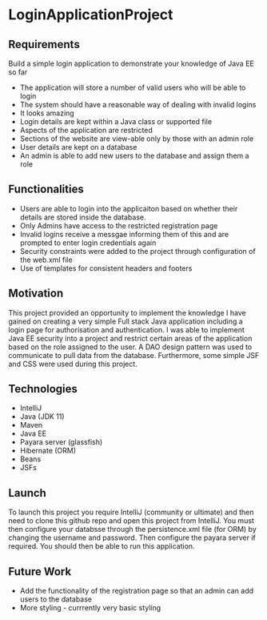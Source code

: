 # LoginApplicationProject

## Requirements
Build a simple login application to demonstrate your knowledge of Java EE so far
- The application will store a number of valid users who will be able to login
- The system should have a reasonable way of dealing with invalid logins
- It looks amazing
- Login details are kept within a Java class or supported file
- Aspects of the application are restricted
- Sections of the website are view-able only by those with an admin role
- User details are kept on a database
- An admin is able to add new users to the database and assign them a role

## Functionalities 
- Users are able to login into the applicaiton based on whether their details are stored inside the database.
- Only Admins have access to the restricted registration page
- Invalid logins receive a messgae informing them of this and are prompted to enter login credentials again
- Security constraints were added to the project through configuration of the web.xml file
- Use of templates for consistent headers and footers
 
## Motivation
This project provided an opportunity to implement the knowledge I have gained on creating a very simple Full stack Java application including a login page for authorisation and authentication. I was able to implement Java EE security into a project and restrict certain areas of the application based on the role assigned to the user. A DAO design pattern was used to communicate to pull data from the database. Furthermore, some simple JSF and CSS were used during this project.

## Technologies
- IntelliJ
- Java (JDK 11)
- Maven
- Java EE
- Payara server (glassfish)
- Hibernate (ORM)
- Beans
- JSFs

## Launch
To launch this project you require IntelliJ (community or ultimate) and then need to clone this github repo and open this project from IntelliJ. You must then configure your databsse through the persistence.xml file (for ORM) by changing the username and password. Then configure the payara server if required. You should then be able to run this application.

## Future Work
- Add the functionality of the registration page so that an admin can add users to the database
- More styling - currrently very basic styling
